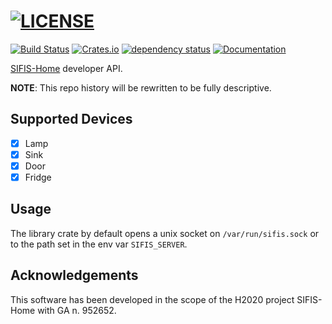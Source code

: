 # [![LICENSE](https://img.shields.io/badge/license-MIT-blue.svg)](LICENSE)
[![Build Status](https://github.com/sifis-home/sifis-api/workflows/sifis-api/badge.svg)](https://github.com/sifis-home/sifis-api/actions)
[![Crates.io](https://img.shields.io/crates/v/sifis.svg)](https://crates.io/crates/sifis)
[![dependency status](https://deps.rs/repo/github/sifis-home/sifis-api/status.svg)](https://deps.rs/repo/github/sifis-home/sifis-api)
[![Documentation](https://docs.rs/sifis/badge.svg)](https://docs.rs/sifis/)

[SIFIS-Home](https://sifis-home.eu) developer API.

**NOTE**: This repo history will be rewritten to be fully descriptive.

## Supported Devices

- [x] Lamp
- [x] Sink
- [x] Door
- [x] Fridge

## Usage

The library crate by default opens a unix socket on `/var/run/sifis.sock` or to the path set in the env var `SIFIS_SERVER`.

## Acknowledgements

This software has been developed in the scope of the H2020 project SIFIS-Home with GA n. 952652.
